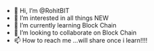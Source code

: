 - 👋 Hi, I’m @RohitBIT
- 👀 I’m interested in all things NEW
- 🌱 I’m currently learning Block Chain
- 💞️ I’m looking to collaborate on Block Chain 
- 📫 How to reach me ...will share once i learn!!!!

<!---
RohitBIT/RohitBIT is a ✨ special ✨ repository because its `README.md` (this file) appears on your GitHub profile.
You can click the Preview link to take a look at your changes.
--->
